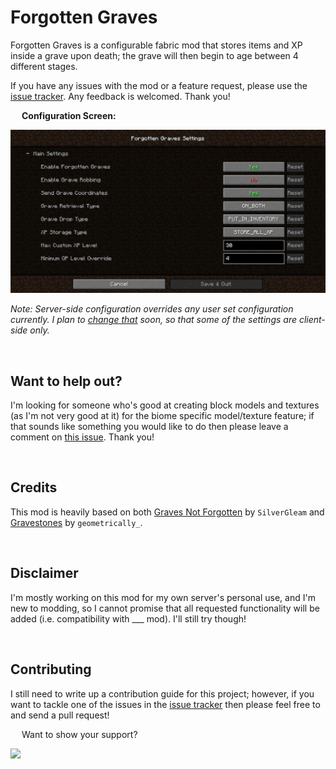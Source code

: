 # Forgotten Graves

Forgotten Graves is a configurable fabric mod that stores items and XP inside a grave upon death; the grave will then begin to age between 4 different stages.

If you have any issues with the mod or a feature request, please use the [issue tracker](https://github.com/ginsm/forgotten-graves/issues). Any feedback is welcomed. Thank you!

 
**Configuration Screen:**

![Forgotten Graves Settings Window](docs/screenshots/ConfigScreen.png)

*Note: Server-side configuration overrides any user set configuration currently. I plan to [change that](https://github.com/ginsm/forgotten-graves/issues/13) soon, so that some of the settings are client-side only.*

 
## Want to help out?
I'm looking for someone who's good at creating block models and textures (as I'm not very good at it) for the biome specific model/texture feature; if that sounds like something you would like to do then please leave a comment on [this issue](https://github.com/ginsm/forgotten-graves/issues/7). Thank you!

 
## Credits

This mod is heavily based on both [Graves Not Forgotten](https://www.curseforge.com/minecraft/mc-mods/not-forgotten) by `SilverGleam` and [Gravestones](https://www.curseforge.com/minecraft/mc-mods/gravestones) by `geometrically_`.

 
## Disclaimer

I'm mostly working on this mod for my own server's personal use, and I'm new to modding, so I cannot promise that all requested functionality will be added (i.e. compatibility with ___ mod). I'll still try though!

 
## Contributing

I still need to write up a contribution guide for this project; however, if you want to tackle one of the issues in the [issue tracker](https://github.com/ginsm/forgotten-graves/issues) then please feel free to and send a pull request!

 
Want to show your support?

<a href="https://www.buymeacoffee.com/mgin"><img src="https://img.buymeacoffee.com/button-api/?text=Buy me a coffee&emoji=&slug=mgin&button_colour=5F7FFF&font_colour=ffffff&font_family=Cookie&outline_colour=000000&coffee_colour=FFDD00"></a>